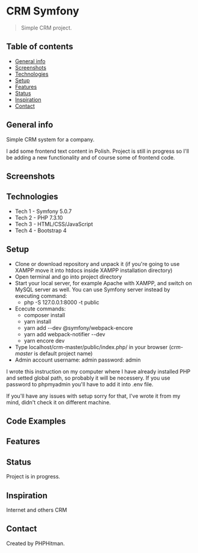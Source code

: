 


# CRM Symfony
> Simple CRM project.

## Table of contents
* [General info](#general-info)
* [Screenshots](#screenshots)
* [Technologies](#technologies)
* [Setup](#setup)
* [Features](#features)
* [Status](#status)
* [Inspiration](#inspiration)
* [Contact](#contact)

## General info
Simple CRM system for a company. 

I add some frontend text content in Polish. Project is still in progress so I'll be adding a new functionality and of course some of frontend code.


## Screenshots


## Technologies
* Tech 1 - Symfony 5.0.7
* Tech 2 - PHP 7.3.10
* Tech 3 - HTML/CSS/JavaScript
* Tech 4 - Bootstrap 4 

## Setup

* Clone or download repository and unpack it (if you're going to use XAMPP move it into htdocs inside XAMPP installation directory)
* Open terminal and go into project directory
 * Start your local server, for example Apache with XAMPP, and switch on MySQL server as well. You can use Symfony server instead by executing command:
	  * php -S 127.0.0.1:8000 -t public
* Ececute commands:
	* composer install
	* yarn install
	* yarn add --dev @symfony/webpack-encore
	* yarn add webpack-notifier --dev
	* yarn encore dev
* Type localhost/crm-master/public/index.php/ in your browser (*crm-master* is default project name)
* Admin account username: admin password: admin

I wrote this instruction on my computer where I have already installed PHP and setted global path, so probably it will be necessery. If you use password to phpmyadmin you'll have to add it into .env file. 

If you'll have any issues with setup sorry for that, I've wrote it from my mind, didn't check it on different machine. 

## Code Examples


## Features


## Status
Project is in progress.

## Inspiration
Internet and others CRM

## Contact
Created by PHPHitman. 